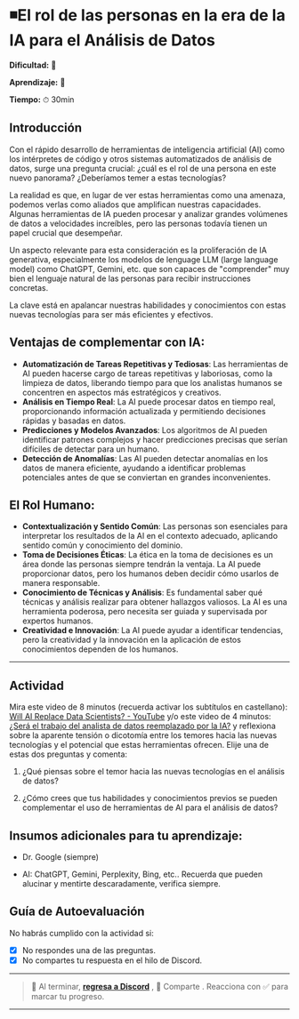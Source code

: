 # ◾El rol de las personas en la era de la IA para el Análisis de Datos

**Dificultad:** 🌻

**Aprendizaje:** 🍯

**Tiempo:** ⏱ 30min

## Introducción

Con el rápido desarrollo de herramientas de inteligencia artificial (AI) como los intérpretes de código y otros sistemas automatizados de análisis de datos, surge una pregunta crucial: ¿cuál es el rol de una persona en este nuevo panorama? ¿Deberíamos temer a estas tecnologías?

La realidad es que, en lugar de ver estas herramientas como una amenaza, podemos verlas como aliados que amplifican nuestras capacidades. Algunas herramientas de IA pueden procesar y analizar grandes volúmenes de datos a velocidades increíbles, pero las personas todavía tienen un papel crucial que desempeñar. 

Un aspecto relevante para esta consideración es la proliferación de IA generativa, especialmente los modelos de lenguage LLM (large language model) como ChatGPT, Gemini, etc. que son capaces de "comprender" muy bien el lenguaje natural de las personas para recibir instrucciones concretas.

La clave está en apalancar nuestras habilidades y conocimientos con estas nuevas tecnologías para ser más eficientes y efectivos.

## Ventajas de complementar con IA:

- **Automatización de Tareas Repetitivas y Tediosas**: Las herramientas de AI pueden hacerse cargo de tareas repetitivas y laboriosas, como la limpieza de datos, liberando tiempo para que los analistas humanos se concentren en aspectos más estratégicos y creativos.
- **Análisis en Tiempo Real**: La AI puede procesar datos en tiempo real, proporcionando información actualizada y permitiendo decisiones rápidas y basadas en datos.
- **Predicciones y Modelos Avanzados**: Los algoritmos de AI pueden identificar patrones complejos y hacer predicciones precisas que serían difíciles de detectar para un humano.
- **Detección de Anomalías**: Las AI pueden detectar anomalías en los datos de manera eficiente, ayudando a identificar problemas potenciales antes de que se conviertan en grandes inconvenientes.

## El Rol Humano:

- **Contextualización y Sentido Común**: Las personas son esenciales para interpretar los resultados de la AI en el contexto adecuado, aplicando sentido común y conocimiento del dominio.
- **Toma de Decisiones Éticas**: La ética en la toma de decisiones es un área donde las personas siempre tendrán la ventaja. La AI puede proporcionar datos, pero los humanos deben decidir cómo usarlos de manera responsable.
- **Conocimiento de Técnicas y Análisis**: Es fundamental saber qué técnicas y análisis realizar para obtener hallazgos valiosos. La AI es una herramienta poderosa, pero necesita ser guiada y supervisada por expertos humanos.
- **Creatividad e Innovación**: La AI puede ayudar a identificar tendencias, pero la creatividad y la innovación en la aplicación de estos conocimientos dependen de los humanos.

---

## Actividad

Mira este video de 8 minutos (recuerda activar los subtítulos en castellano): [Will AI Replace Data Scientists? - YouTube](https://www.youtube.com/watch?v=mLP4kdk3DoI) y/o este video de 4 minutos: [¿Será el trabajo del analista de datos reemplazado por la IA?](https://www.youtube.com/watch?v=upBfy54-jmI) y reflexiona sobre la aparente tensión o dicotomía entre los temores hacia las nuevas tecnologías y el potencial que estas herramientas ofrecen. Elije una de estas dos preguntas y comenta:

1. ¿Qué piensas sobre el temor hacia las nuevas tecnologías en el análisis de datos?

2. ¿Cómo crees que tus habilidades y conocimientos previos se pueden complementar el uso de herramientas de AI para el análisis de datos?

## Insumos adicionales para tu aprendizaje:

- Dr. Google (siempre)

- AI: ChatGPT, Gemini, Perplexity, Bing, etc.. Recuerda que pueden alucinar y mentirte descaradamente, verifica siempre.

## Guía de Autoevaluación

No habrás cumplido con la actividad si:

- [x] No respondes una de las preguntas.
- [x] No compartes tu respuesta en el hilo de Discord.

---

> :mega: Al terminar, [**regresa a Discord**](https://discord.com/channels/1209273049304666113/1253005294485639250) , 💬 Comparte . Reacciona con ✅ para marcar tu progreso.

---
